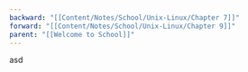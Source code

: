 ```yaml
---
backward: "[[Content/Notes/School/Unix-Linux/Chapter 7]]"
forward: "[[Content/Notes/School/Unix-Linux/Chapter 9]]"
parent: "[[Welcome to School]]"
---
```

asd